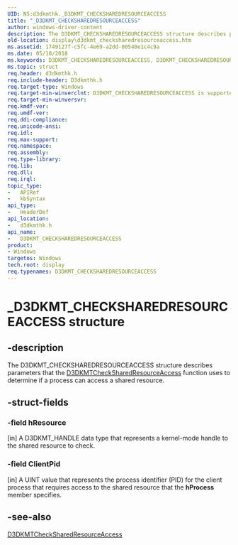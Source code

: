 ```yaml
---
UID: NS:d3dkmthk._D3DKMT_CHECKSHAREDRESOURCEACCESS
title: "_D3DKMT_CHECKSHAREDRESOURCEACCESS"
author: windows-driver-content
description: The D3DKMT_CHECKSHAREDRESOURCEACCESS structure describes parameters that the D3DKMTCheckSharedResourceAccess function uses to determine if a process can access a shared resource.
old-location: display\d3dkmt_checksharedresourceaccess.htm
ms.assetid: 1749127f-c5fc-4e69-a2dd-00540e1c4c9a
ms.date: 05/10/2018
ms.keywords: D3DKMT_CHECKSHAREDRESOURCEACCESS, D3DKMT_CHECKSHAREDRESOURCEACCESS structure [Display Devices], OpenGL_Structs_5d797cef-2ace-482b-a7b2-82b26a2c7504.xml, _D3DKMT_CHECKSHAREDRESOURCEACCESS, d3dkmthk/D3DKMT_CHECKSHAREDRESOURCEACCESS, display.d3dkmt_checksharedresourceaccess
ms.topic: struct
req.header: d3dkmthk.h
req.include-header: D3dkmthk.h
req.target-type: Windows
req.target-min-winverclnt: D3DKMT_CHECKSHAREDRESOURCEACCESS is supported beginning with the Windows 7 operating system.
req.target-min-winversvr: 
req.kmdf-ver: 
req.umdf-ver: 
req.ddi-compliance: 
req.unicode-ansi: 
req.idl: 
req.max-support: 
req.namespace: 
req.assembly: 
req.type-library: 
req.lib: 
req.dll: 
req.irql: 
topic_type:
-	APIRef
-	kbSyntax
api_type:
-	HeaderDef
api_location:
-	d3dkmthk.h
api_name:
-	D3DKMT_CHECKSHAREDRESOURCEACCESS
product:
- Windows
targetos: Windows
tech.root: display
req.typenames: D3DKMT_CHECKSHAREDRESOURCEACCESS
---
```


# _D3DKMT_CHECKSHAREDRESOURCEACCESS structure


## -description


The D3DKMT_CHECKSHAREDRESOURCEACCESS structure describes parameters that the <a href="https://msdn.microsoft.com/library/windows/hardware/ff546769">D3DKMTCheckSharedResourceAccess</a> function uses to determine if a process can access a shared resource. 


## -struct-fields




### -field hResource

[in] A D3DKMT_HANDLE data type that represents a kernel-mode handle to the shared resource to check. 


### -field ClientPid

[in] A UINT value that represents the process identifier (PID) for the client process that requires access to the shared resource that the <b>hProcess</b> member specifies. 


## -see-also




<a href="https://msdn.microsoft.com/library/windows/hardware/ff546769">D3DKMTCheckSharedResourceAccess</a>
 

 

